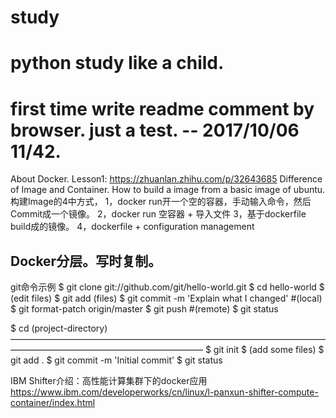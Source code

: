 # study
# python study like a child.
# first time write readme comment by browser. just a test. -- 2017/10/06 11/42.

About Docker.
Lesson1: https://zhuanlan.zhihu.com/p/32643685
  Difference of Image and Container. 
  How to build a image from a basic image of ubuntu.
  构建Image的4中方式，
  1，docker run开一个空的容器，手动输入命令，然后Commit成一个镜像。
  2，docker run 空容器 + 导入文件
  3，基于dockerfile build成的镜像。
  4，dockerfile + configuration management
  
  Docker分层。写时复制。
-----------------------------------------
git命令示例
$ git clone git://github.com/git/hello-world.git
$ cd hello-world
$ (edit files)
$ git add (files)
$ git commit -m 'Explain what I changed'  #(local)
$ git format-patch origin/master
$ git push           #(remote)
$ git status

$ cd (project-directory)
 ——————————————————————————————————————————————————————————
$ git init
$ (add some files)
$ git add .
$ git commit -m 'Initial commit' 
$ git status

IBM Shifter介绍：高性能计算集群下的docker应用
https://www.ibm.com/developerworks/cn/linux/l-panxun-shifter-compute-container/index.html
